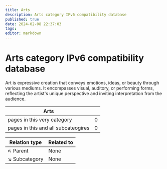 ```yaml
---
title: Arts
description: Arts category IPv6 compatibility database
published: true
date: 2024-02-08 22:37:03 
tags:
editor: markdown
---
```


# Arts category IPv6 compatibility database


Art is expressive creation that conveys emotions, ideas, or beauty through various mediums. It encompasses visual, auditory, or performing forms, reflecting the artist's unique perspective and inviting interpretation from the audience.


| Arts   |   |
| - | - |
| pages in this very category | 0 |
| pages in this and all subcateogires | 0 |

| Relation type | Related to |
| - | - |
| :arrow_upper_left: Parent | None |
| :arrow_lower_right: Subcategory | None |